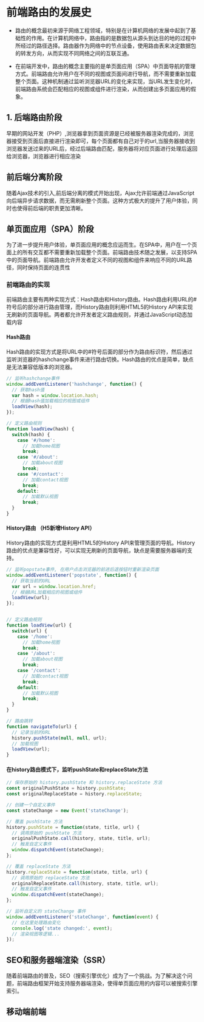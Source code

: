 # 前端路由的发展史
+ 路由的概念最初来源于网络工程领域，特别是在计算机网络的发展中起到了基础性的作用。在计算机网络中，路由指的是数据包从源头到达目的地的过程中所经过的路径选择。路由器作为网络中的节点设备，使用路由表来决定数据包的转发方向，从而实现不同网络之间的互联互通。

+ 在前端开发中，路由的概念主要指的是单页面应用（SPA）中页面导航的管理方式。前端路由允许用户在不同的视图或页面间进行导航，而不需要重新加载整个页面。这种机制通过监听浏览器URL的变化来实现，当URL发生变化时，前端路由系统会匹配相应的视图或组件进行渲染，从而创建出多页面应用的假象。

## 1. 后端路由阶段
早期的网站开发（PHP）,浏览器拿到页面资源是已经被服务器渲染完成的，浏览器接受到页面后直接进行渲染即可，每个页面都有自己对于的url,当服务器接收到浏览器发送过来的URL后，经过后端路由匹配，服务器将对应页面进行处理后返回给浏览器，浏览器进行相应渲染

## 前后端分离阶段
随着Ajax技术的引入,前后端分离的模式开始出现，Ajax允许前端通过JavaScript向后端异步请求数据，而无需刷新整个页面。这种方式极大的提升了用户体验，同时也使得前后端的职责更加清晰。


## 单页面应用（SPA）阶段
为了进一步提升用户体验，单页面应用的概念应运而生。在SPA中，用户在一个页面上的所有交互都不需要重新加载整个页面。前端路由技术随之发展，以支持SPA中的页面导航。前端路由允许开发者定义不同的视图和组件来响应不同的URL路径，同时保持页面的连贯性

### 前端路由的实现
前端路由主要有两种实现方式：Hash路由和History路由。Hash路由利用URL的#符号后的部分进行路由管理，而History路由则利用HTML5的History API来实现无刷新的页面导航。两者都允许开发者定义路由规则，并通过JavaScript动态加载内容

#### Hash路由
Hash路由的实现方式是将URL中的#符号后面的部分作为路由标识符，然后通过监听浏览器的hashchange事件来进行路由切换。Hash路由的优点是简单，缺点是无法兼容低版本的浏览器。

```javascript
// 监听hashchange事件
window.addEventListener('hashchange', function() {
  // 获取hash值
  var hash = window.location.hash;      
  // 根据hash值加载相应的视图或组件
  loadView(hash);
});

// 定义路由规则         
function loadView(hash) {
  switch(hash) {
    case '#/home':
      // 加载home视图
      break;
    case '#/about':
      // 加载about视图
      break;
    case '#/contact':
      // 加载contact视图
      break;
    default:
      // 加载默认视图
      break;
  }
}
```

#### History路由 （H5新增History API）       
History路由的实现方式是利用HTML5的History API来管理页面的导航。History路由的优点是兼容性好，可以实现无刷新的页面导航，缺点是需要服务器端的支持。

```javascript
// 监听popstate事件, 在用户点击浏览器的前进后退按钮时重新渲染页面
window.addEventListener('popstate', function() {
  // 获取当前的URL
  var url = window.location.href;
  // 根据URL加载相应的视图或组件
  loadView(url);
});


// 定义路由规则
function loadView(url) {
  switch(url) {
    case '/home':
      // 加载home视图
      break;
    case '/about':
      // 加载about视图
      break;
    case '/contact':
      // 加载contact视图
      break;
    default:
      // 加载默认视图
      break;
  }
}

// 路由跳转
function navigateTo(url) {
  // 记录当前的URL
  history.pushState(null, null, url);
  // 加载视图
  loadView(url);
}
```
#### 在history路由模式下，监听pushState和replaceState方法
```javascript
// 保存原始的 history.pushState 和 history.replaceState 方法
const originalPushState = history.pushState;
const originalReplaceState = history.replaceState;

// 创建一个自定义事件
const stateChange = new Event('stateChange');

// 覆盖 pushState 方法
history.pushState = function(state, title, url) {
  // 调用原始的 pushState 方法
  originalPushState.call(history, state, title, url);
  // 触发自定义事件
  window.dispatchEvent(stateChange);
};

// 覆盖 replaceState 方法
history.replaceState = function(state, title, url) {
  // 调用原始的 replaceState 方法
  originalReplaceState.call(history, state, title, url);
  // 触发自定义事件
  window.dispatchEvent(stateChange);
};

// 监听自定义的 stateChange 事件
window.addEventListener('stateChange', function(event) {
  // 在这里处理路由变化
  console.log('state changed:', event);
  // 渲染视图等逻辑...
});
```
## SEO和服务器端渲染（SSR）
随着前端路由的普及，SEO（搜索引擎优化）成为了一个挑战。为了解决这个问题，前端路由框架开始支持服务器端渲染，使得单页面应用的内容可以被搜索引擎索引。

## 移动端前端
